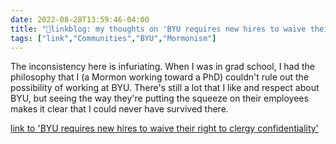 ```yaml
---
date: 2022-08-28T13:59:46-04:00
title: "🔗linkblog: my thoughts on 'BYU requires new hires to waive their right to clergy confidentiality'"
tags: ["link","Communities","BYU","Mormonism"]
---
```

The inconsistency here is infuriating. When I was in grad school, I had the philosophy that I (a Mormon working toward a PhD) couldn't rule out the possibility of working at BYU. There's still a lot that I like and respect about BYU, but seeing the way they're putting the squeeze on their employees makes it clear that I could never have survived there.
 

[link to 'BYU requires new hires to waive their right to clergy confidentiality'](https://www.sltrib.com/religion/2022/08/28/byu-requires-new-hires-waive/?fbclid=IwAR3NoYcaSXvnpq6fRGalSG07qwkIasUvTF8HkSPYFTiqZQxJcPoszWO9Ltc)
